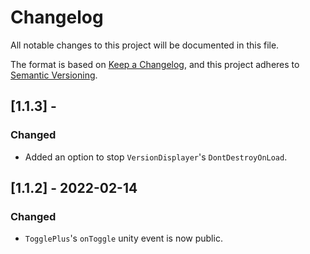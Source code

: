 # Changelog

All notable changes to this project will be documented in this file.

The format is based on [Keep a Changelog](https://keepachangelog.com/en/1.0.0/),
and this project adheres to [Semantic Versioning](https://semver.org/spec/v2.0.0.html).

## [1.1.3] -

### Changed

-   Added an option to stop `VersionDisplayer`'s `DontDestroyOnLoad`.

## [1.1.2] - 2022-02-14

### Changed

-   `TogglePlus`'s `onToggle` unity event is now public.
